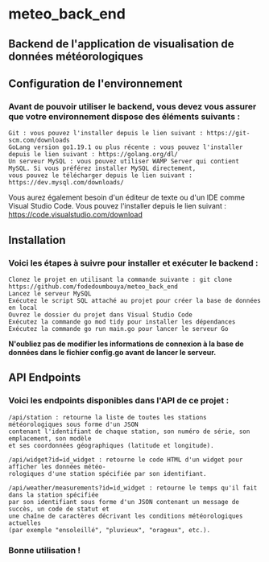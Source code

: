 # meteo_back_end
## Backend de l'application de visualisation de données météorologiques

## Configuration de l'environnement

### Avant de pouvoir utiliser le backend, vous devez vous assurer que votre environnement dispose  des éléments suivants :

    Git : vous pouvez l'installer depuis le lien suivant : https://git-scm.com/downloads
    GoLang version go1.19.1 ou plus récente : vous pouvez l'installer depuis le lien suivant : https://golang.org/dl/
    Un serveur MySQL : vous pouvez utiliser WAMP Server qui contient MySQL. Si vous préférez installer MySQL directement, 
    vous pouvez le télécharger depuis le lien suivant : https://dev.mysql.com/downloads/

Vous aurez également besoin d'un éditeur de texte ou d'un IDE comme Visual Studio Code. Vous pouvez l'installer depuis le lien 
suivant : https://code.visualstudio.com/download

## Installation

### Voici les étapes à suivre pour installer et exécuter le backend :

    Clonez le projet en utilisant la commande suivante : git clone https://github.com/fodedoumbouya/meteo_back_end
    Lancez le serveur MySQL
    Exécutez le script SQL attaché au projet pour créer la base de données en local
    Ouvrez le dossier du projet dans Visual Studio Code
    Exécutez la commande go mod tidy pour installer les dépendances
    Exécutez la commande go run main.go pour lancer le serveur Go

**N'oubliez pas de modifier les informations de connexion à la base de données dans le fichier config.go avant de lancer le serveur.**

## API Endpoints

### Voici les endpoints disponibles dans l'API de ce projet :

    /api/station : retourne la liste de toutes les stations météorologiques sous forme d'un JSON 
    contenant l'identifiant de chaque station, son numéro de série, son emplacement, son modèle 
    et ses coordonnées géographiques (latitude et longitude).

    /api/widget?id=id_widget : retourne le code HTML d'un widget pour afficher les données météo-
    rologiques d'une station spécifiée par son identifiant.

    /api/weather/measurements?id=id_widget : retourne le temps qu'il fait dans la station spécifiée 
    par son identifiant sous forme d'un JSON contenant un message de succès, un code de statut et 
    une chaîne de caractères décrivant les conditions météorologiques actuelles 
    (par exemple "ensoleillé", "pluvieux", "orageux", etc.).

### Bonne utilisation !
